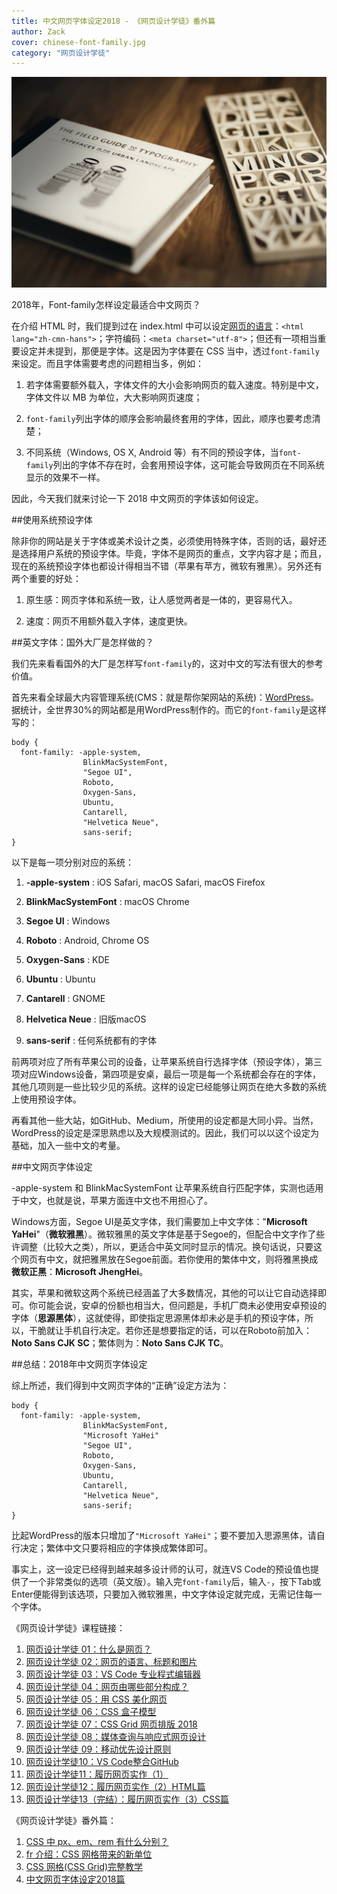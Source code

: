 ```yaml
---
title: 中文网页字体设定2018 - 《网页设计学徒》番外篇
author: Zack
cover: chinese-font-family.jpg
category: "网页设计学徒"
---
```


![中文网页字体](chinese-font-family.jpg)

2018年，Font-family怎样设定最适合中文网页？

在介绍 HTML 时，我们提到过在 index.html 中可以设定[网页的语言](/html-tags)：`<html lang="zh-cmn-hans">`；字符编码：`<meta charset="utf-8">`；但还有一项相当重要设定并未提到，那便是字体。这是因为字体要在 CSS 当中，透过`font-family`来设定。而且字体需要考虑的问题相当多，例如：

1.  若字体需要额外载入，字体文件的大小会影响网页的载入速度。特别是中文，字体文件以 MB 为单位，大大影响网页速度；

2.  `font-family`列出字体的顺序会影响最终套用的字体，因此，顺序也要考虑清楚；

3.  不同系统（Windows, OS X, Android 等）有不同的预设字体，当`font-family`列出的字体不存在时，会套用预设字体，这可能会导致网页在不同系统显示的效果不一样。

因此，今天我们就来讨论一下 2018 中文网页的字体该如何设定。

##使用系统预设字体

除非你的网站是关于字体或美术设计之类，必须使用特殊字体，否则的话，最好还是选择用户系统的预设字体。毕竟，字体不是网页的重点，文字内容才是；而且，现在的系统预设字体也都设计得相当不错（苹果有苹方，微软有雅黑）。另外还有两个重要的好处：

1.  原生感：网页字体和系统一致，让人感觉两者是一体的，更容易代入。

2.  速度：网页不用额外载入字体，速度更快。

##英文字体：国外大厂是怎样做的？

我们先来看看国外的大厂是怎样写`font-family`的，这对中文的写法有很大的参考价值。

首先来看全球最大内容管理系统(CMS：就是帮你架网站的系统)：[WordPress](https://make.wordpress.org/core/2016/07/07/native-fonts-in-4-6/)。据统计，全世界30%的网站都是用WordPress制作的。而它的`font-family`是这样写的：

```
body {
  font-family: -apple-system,
                BlinkMacSystemFont,
                "Segoe UI",
                Roboto,
                Oxygen-Sans,
                Ubuntu,
                Cantarell,
                "Helvetica Neue",
                sans-serif;
}
```

以下是每一项分别对应的系统：

1. **-apple-system** : iOS Safari, macOS Safari, macOS Firefox

2. **BlinkMacSystemFont** : macOS Chrome

3. **Segoe UI** : Windows

4. **Roboto** : Android, Chrome OS

5. **Oxygen-Sans** : KDE

6. **Ubuntu** : Ubuntu

7. **Cantarell** : GNOME

8. **Helvetica Neue** : 旧版macOS

9. **sans-serif** : 任何系统都有的字体

前两项对应了所有苹果公司的设备，让苹果系统自行选择字体（预设字体），第三项对应Windows设备，第四项是安桌，最后一项是每一个系统都会存在的字体，其他几项则是一些比较少见的系统。这样的设定已经能够让网页在绝大多数的系统上使用预设字体。

再看其他一些大站，如GitHub、Medium，所使用的设定都是大同小异。当然，WordPress的设定是深思熟虑以及大规模测试的。因此，我们可以以这个设定为基础，加入一些中文的考量。

##中文网页字体设定

-apple-system 和 BlinkMacSystemFont 让苹果系统自行匹配字体，实测也适用于中文，也就是说，苹果方面连中文也不用担心了。

Windows方面，Segoe UI是英文字体，我们需要加上中文字体："**Microsoft YaHei**"（**微软雅黑**）。微软雅黑的英文字体是基于Segoe的，但配合中文字作了些许调整（比较大之类），所以，更适合中英文同时显示的情况。换句话说，只要这个网页有中文，就把雅黑放在Segoe前面。若你使用的繁体中文，则将雅黑换成**微软正黑**：**Microsoft JhengHei**。

其实，苹果和微软这两个系统已经涵盖了大多数情况，其他的可以让它自动选择即可。你可能会说，安卓的份额也相当大，但问题是，手机厂商未必使用安卓预设的字体（**思源黑体**），这就使得，即使指定思源黑体却未必是手机的预设字体，所以，干脆就让手机自行决定。若你还是想要指定的话，可以在Roboto前加入：**Noto Sans CJK SC**；繁体则为：**Noto Sans CJK TC**。

##总结：2018年中文网页字体设定

综上所述，我们得到中文网页字体的“正确”设定方法为：

```
body {
  font-family: -apple-system,
                BlinkMacSystemFont,
                "Microsoft YaHei"
                "Segoe UI",
                Roboto,
                Oxygen-Sans,
                Ubuntu,
                Cantarell,
                "Helvetica Neue",
                sans-serif;
}
```

比起WordPress的版本只增加了`"Microsoft YaHei"`；要不要加入思源黑体，请自行决定；繁体中文只要将相应的字体换成繁体即可。

事实上，这一设定已经得到越来越多设计师的认可，就连VS Code的预设值也提供了一个非常类似的选项（英文版）。输入完`font-family`后，输入`-`，按下Tab或Enter便能得到该选项，只要加入微软雅黑，中文字体设定就完成，无需记住每一个字体。

《网页设计学徒》课程链接：

1.  [网页设计学徒 01：什么是网页？](/web-design)
2.  [网页设计学徒 02：网页的语言、标题和图片](/html-tags)
3.  [网页设计学徒 03：VS Code 专业程式编辑器](/vs-code)
4.  [网页设计学徒 04：网页由哪些部分构成？](/html-sementic)
5.  [网页设计学徒 05：用 CSS 美化网页](/css)
6.  [网页设计学徒 06：CSS 盒子模型](/css-box-model)
7.  [网页设计学徒 07：CSS Grid 网页排版 2018](/css-grid)
8.  [网页设计学徒 08：媒体查询与响应式网页设计](/media-query)
9.  [网页设计学徒 09：移动优先设计原则](/mobile-first)
10. [网页设计学徒10：VS Code整合GitHub](/github-vscode)
11. [网页设计学徒11：履历网页实作（1）](/cv-website)
12. [网页设计学徒12：履历网页实作（2）HTML篇](/cv-html)
13. [网页设计学徒13（完结）：履历网页实作（3）CSS篇](/cv-css)

《网页设计学徒》番外篇：

1.  [CSS 中 px、em、rem 有什么分别？](/px-em-rem)
2.  [fr 介绍：CSS 网格带来的新单位](/fr-css-grid)
3.  [CSS 网格(CSS Grid)完整教学](/css-grid-grid)
4.  [中文网页字体设定2018篇](/chinese-font-family)
